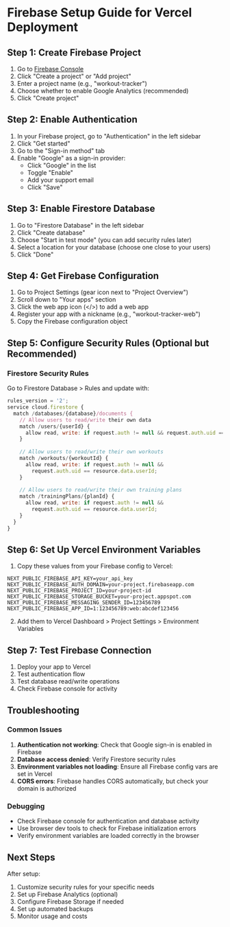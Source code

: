 # Firebase Setup Guide for Vercel Deployment

## Step 1: Create Firebase Project

1. Go to [Firebase Console](https://console.firebase.google.com/)
2. Click "Create a project" or "Add project"
3. Enter a project name (e.g., "workout-tracker")
4. Choose whether to enable Google Analytics (recommended)
5. Click "Create project"

## Step 2: Enable Authentication

1. In your Firebase project, go to "Authentication" in the left sidebar
2. Click "Get started"
3. Go to the "Sign-in method" tab
4. Enable "Google" as a sign-in provider:
   - Click "Google" in the list
   - Toggle "Enable"
   - Add your support email
   - Click "Save"

## Step 3: Enable Firestore Database

1. Go to "Firestore Database" in the left sidebar
2. Click "Create database"
3. Choose "Start in test mode" (you can add security rules later)
4. Select a location for your database (choose one close to your users)
5. Click "Done"

## Step 4: Get Firebase Configuration

1. Go to Project Settings (gear icon next to "Project Overview")
2. Scroll down to "Your apps" section
3. Click the web app icon (</>) to add a web app
4. Register your app with a nickname (e.g., "workout-tracker-web")
5. Copy the Firebase configuration object

## Step 5: Configure Security Rules (Optional but Recommended)

### Firestore Security Rules

Go to Firestore Database > Rules and update with:

```javascript
rules_version = '2';
service cloud.firestore {
  match /databases/{database}/documents {
    // Allow users to read/write their own data
    match /users/{userId} {
      allow read, write: if request.auth != null && request.auth.uid == userId;
    }
    
    // Allow users to read/write their own workouts
    match /workouts/{workoutId} {
      allow read, write: if request.auth != null && 
        request.auth.uid == resource.data.userId;
    }
    
    // Allow users to read/write their own training plans
    match /trainingPlans/{planId} {
      allow read, write: if request.auth != null && 
        request.auth.uid == resource.data.userId;
    }
  }
}
```

## Step 6: Set Up Vercel Environment Variables

1. Copy these values from your Firebase config to Vercel:

```
NEXT_PUBLIC_FIREBASE_API_KEY=your_api_key
NEXT_PUBLIC_FIREBASE_AUTH_DOMAIN=your-project.firebaseapp.com
NEXT_PUBLIC_FIREBASE_PROJECT_ID=your-project-id
NEXT_PUBLIC_FIREBASE_STORAGE_BUCKET=your-project.appspot.com
NEXT_PUBLIC_FIREBASE_MESSAGING_SENDER_ID=123456789
NEXT_PUBLIC_FIREBASE_APP_ID=1:123456789:web:abcdef123456
```

2. Add them to Vercel Dashboard > Project Settings > Environment Variables

## Step 7: Test Firebase Connection

1. Deploy your app to Vercel
2. Test authentication flow
3. Test database read/write operations
4. Check Firebase console for activity

## Troubleshooting

### Common Issues

1. **Authentication not working**: Check that Google sign-in is enabled in Firebase
2. **Database access denied**: Verify Firestore security rules
3. **Environment variables not loading**: Ensure all Firebase config vars are set in Vercel
4. **CORS errors**: Firebase handles CORS automatically, but check your domain is authorized

### Debugging

- Check Firebase console for authentication and database activity
- Use browser dev tools to check for Firebase initialization errors
- Verify environment variables are loaded correctly in the browser

## Next Steps

After setup:
1. Customize security rules for your specific needs
2. Set up Firebase Analytics (optional)
3. Configure Firebase Storage if needed
4. Set up automated backups
5. Monitor usage and costs
